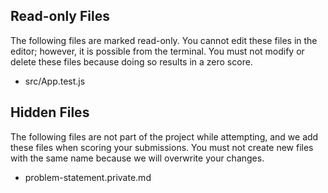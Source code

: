 ## Read-only Files
The following files are marked read-only. You cannot edit these files
in the editor; however, it is possible from the terminal. You must not
modify or delete these files because doing so results in a zero score.

* src/App.test.js

## Hidden Files
The following files are not part of the project while attempting, and
we add these files when scoring your submissions. You must not create
new files with the same name because we will overwrite your changes.

* problem-statement.private.md